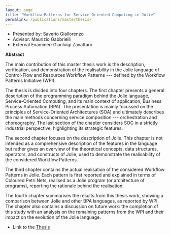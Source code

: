 ```yaml
---
layout: page
title: "Workflow Patterns for Service-Oriented Computing in Jolie"
permalink: /publications/masterthesis/
---
```


- Presented by: Saverio Giallorenzo
- Advisor: Maurizio Gabbrielli
- External Examiner: Gianluigi Zavattaro

**Abstract**

The main contribution of this master thesis work is the description,
verification, and demonstration of the realisability in the Jolie language of
Control-Flow and Resources Workflow Patterns --- defined by the Workflow
Patterns Initiative (WPI).

The thesis is divided into four chapters. The first chapter presents a general
description of the programming paradigm behind the Jolie language,
Service-Oriented Computing, and its main context of application, Business
Process Automation (BPA). The presentation is mainly focussed on the principles
of Service-Oriented Architectures (SOA) and ultimately describes the main
methods concerning service composition --- orchestration and choreography. The
last section of the chapter considers SOC in a strictly industrial perspective,
highlighting its strategic features.

The second chapter focuses on the description of Jolie. This chapter is not
intended as a comprehensive description of the features in the language but
rather gives an overview of the theoretical concepts, data structures,
operators, and constructs of Jolie, used to demonstrate the realisability of
the considered Workflow Patterns.

The third chapter contains the actual realisation of the considered Workflow
Patterns in Jolie. Each pattern is first reported and explained in
terms of Coloured Petri Nets, realised as a Jolie program (or
architecture of programs), reporting the rationale behind the realisation. 

The fourth chapter summarises the results from this thesis work, showing a
comparison between Jolie and other BPA languages, as reported by WPI. The
chapter also contains a discussion on future work: the completion of this study
with an analysis on the remaining patterns from the WPI and their impact on the
evolution of the Jolie language.

-   Link to the [Thesis](Giallorenzo_Saverio_-_Workflow_Patterns_for_Service_Oriented_Computing_in_JOLIE.pdf)
